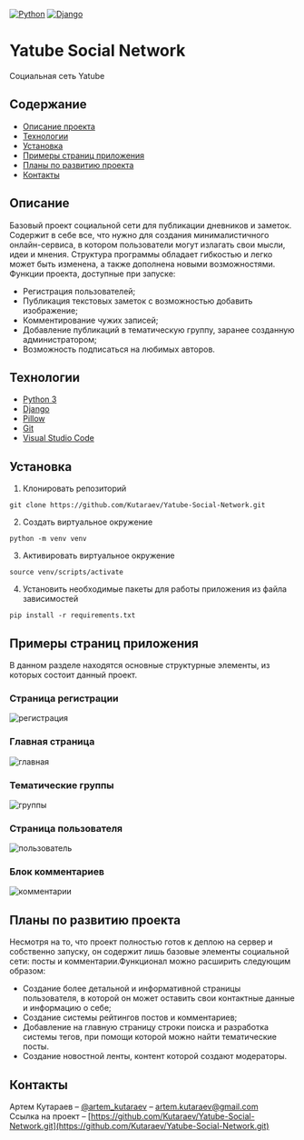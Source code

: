 [![Python](https://img.shields.io/badge/-Python-464646?style=flat-square&logo=Python)](https://www.python.org/)
[![Django](https://img.shields.io/badge/-Django-464646?style=flat-square&logo=Django)](https://www.djangoproject.com/)

# Yatube Social Network
Социальная сеть Yatube

## Содержание
- [Описание проекта](#Описание)
- [Технологии](#Технологии)
- [Установка](#Установка)
- [Примеры страниц приложения](#Примеры)
- [Планы по развитию проекта](#Планы)
- [Контакты](#Контакты)

## <a name="Описание">Описание</a>
Базовый проект социальной сети для публикации дневников и заметок. Содержит в себе все, что нужно для создания минималистичного онлайн-сервиса, в котором пользователи могут излагать свои мысли, идеи и мнения. Структура программы обладает гибкостью и легко может быть изменена, а также дополнена новыми возможностями. Функции проекта, доступные при запуске:
- Регистрация пользователей;
- Публикация текстовых заметок с возможностью добавить изображение;
- Комментирование чужих записей;
- Добавление публикаций в тематическую группу, заранее созданную администратором;
- Возможность подписаться на любимых авторов.

## <a name="Технологии">Технологии</a>
- [Python 3](https://www.python.org/downloads/)
- [Django](https://www.djangoproject.com/)
- [Pillow](https://pillow.readthedocs.io/en/stable/)
- [Git](https://github.com/)
- [Visual Studio Code](https://code.visualstudio.com/Download)

## <a name="Установка">Установка</a>
1. Клонировать репозиторий
```
git clone https://github.com/Kutaraev/Yatube-Social-Network.git
```
2. Создать виртуальное окружение
```
python -m venv venv
```
3. Активировать виртуальное окружение
```
source venv/scripts/activate
```
4. Установить необходимые пакеты для работы приложения из файла зависимостей
```
pip install -r requirements.txt
```

## <a name="Примеры">Примеры страниц приложения</a>
В данном разделе находятся основные структурные элементы, из которых состоит данный проект.
### Страница регистрации
![регистрация](https://lh3.googleusercontent.com/wEAU6LgmMUJFfUEUcCQ3O7fsqslV2acBOGs0HS7f6LkHzAwAcZTk0_pC3PvBhhFunJVBp4TYHbeN2sFWaQ8WPPsYuDGCVz7NTdEpPIruoC5cB1LlllPksQQU-GuqtrXOGxRaviBDNaCAX8lio5bq6p6nZdt23vNxT5svH1z7a3u9rC9xoziN1IF1n1IBh9Oaxv4MHPQga3xj8L3jDtSRFhmpnn6DafgIzvGHVhqLQ1_BVtYziPiFBpk_6_RobxkoVqp9mMIPrK6qGhjCXY9ZwFM7-9nDkDjE0u89CKCp6AMFcDnZh9DsCORXtFbMMINS6A30z2cI76tHHQn8-QMi1CKSPpVwTrbGn_3fS5dQmREQFnZq2PHn2QBPsfXV4VGyzYAzSenqRnVU9er_W3cOKmLyeaMD8qBOj8-uO1zwUXuEDWxdQpiZE-Q3CuTOQvNkB4KMitTHG8SS1GFv7zLl7pDt_LJa8ARYdlkoDbrgIDorRJ2na5mzp10TDY3Ao0bSz7oCE8DfEGeEoXBJza3JaTmB716hv_6N0-OPVri7l_FMH9E8Ov06hOYyUw_QfrYETob1hMA8hisWrZEJhCONqgOhXtdFP8W72WmDr6I_5E2aE2RP6t7Da1PBpbznTNM6W4wLdpEOhej6X9C_hN7DGTE3u9F_lEDVv8EI_Trfuqan1xC56TJVfji2UGw-c_-dKPJWUIbct0qiCFM4kd0gtIan=w694-h791-no?authuser=0)
### Главная страница
![главная](https://lh3.googleusercontent.com/m_z_w7cRLDKOGw1mRiYmxyqI1V4ogY0qJ94dNbB05JnJbb68Vrk0IfcWdNoXYSL72INfLO4u8vhtO2NKOiA7ap5JtveaE1-_cdFaArkizTQvwMxWhC1A5gSzxD2ias5mI97WQ5WAeTIAyXpfPHRBbPVw3Os4ehscplFDVJpGwrnBMI__TGlIjXNC1db_0seLSm4C_htB5VRRilrXRG3QzU0LV2I9s5JKD9F_-IpY4K5KZ2d0avQ0jgpU6-1txJqrjUXTftRBWdOaiuKZt1Lx6QIzm_p3_ZARmGKMzWRNZNwhL4pgbiG_IJneQhFCgGNh_0pzosM0Fs9RfLamn3rCpX5n4aaWT_1r7v8rtD6TnJuxBlCr813NTLo-1ozvW7Z1FU6e2VJsPsarQ30834Y8M9C9p0aTYkR4asX4VCbW-bRuqtZhjtD7YXC8VJ757GqWN1aIbzYij8VgcejV_OPZl0GYC5oXSHZ5bP9Q7QWB3CEd-ro2eo8OozwuU3Tzr245xroHUdIUdw_J0doa02L7c0avgXWP2RO3A_FHfoL6zSij9x3sy0cV-9hp-klwlU5bKcagRUzFHNvZJ94MT7rxlECZXyFiWjfOgSk5z7YuYCsobAtC5Qz5yFBjgKt0V13XLIkIxrQH4qG4F3ouCaiLT4dxOfB36aeNjzb9IdPYRCnnXyL0bOnYIAOXy3FA03Suk-qFXVxgERGSG4txtL1aLo7l=w902-h853-no?authuser=0)
### Тематические группы
![группы](https://lh3.googleusercontent.com/v0pdWlt7tnMTYyClbHyFIRjfumJS0u-8S8JiEZ5V55QFe_F5oGktnhiAMFJis6Sj1KNL6cV3eJZS8STud2bkzrxVGgCHMkrSl9OKaSaMS2jBrKnDRhr0p8J_LFHTt01q9DSUpIgG6F395MCTo1npBClzD8zPn0bJXJLyvszWT44xSK7JDhJztdJUxnDKHpCI82exIyainE5RYgBjiB4DgnyBvZPxAmpcpADPDWjWaxy20dmrilGkfiNliY170qfkRMrUn5XVAIExp2KK_1Z2w_Ov1y0AJUc5VO4JutU5AloTqQIWYbqvXNjOszUnf1_-AGjrBZ-b6ampk-fmGxTDwJ5zwnm9zZuxxDSHp2wNF_XwzbHmOrj9LSPgalcDBIgvgR2WWrBqq_LaiJHRw5U32W_0oehe8q5wHhqIq6gM1c2t_o9L3Vu3ojcetTcnzw7UxK2RqqMcX2A_jYVArXAPtiX1Sqlc_1XfvVO0Rg1C637njEgWVxWPi_6bGlgL4pzIVcmK-PTDdaP-GXxLslQVyKa___gYfBRuLiDq5qbT-VtUBGvhZKTA0bcs435BCijtWHTPzWeq4LUuQMFRJn84RrDGzBDLwkxar0plxN5CAfV97OoXif-viJBJoyS2QO6n0Er8ni_sMK1kL1LspX_4N5vYoPvOsvsOi6xwiePIEQCfTMMw8F94_uQXa2x4t76FBeFltp_50RaefXHjeh-0oQoa=w891-h698-no?authuser=0)
### Страница пользователя
![пользователь](https://lh3.googleusercontent.com/hBCSxYu1iSRNClYKQt8v9rjn-KtXUPn_3zBVEGTKJvDf8mrSfxCxaVTzBTerhdTur6DIdXmnyqKAajtjR8waCURhD-InrvTa8vyNI8mselEDEMGTDY65wacBvBySSByEO7j_FICjpsACNc8VD-89O3y3dcg-nnYxt5lQo84NkffVa-1D_o3tD4Ni0AjyFA6BfLIlivq6SPHCm8n4OBQ4rTnlgo2Cqrv0KWo7jkE5sDd5a7WUfK_BClkilbTGlcvP6Y0j8vCBAQ-9pDXF3kYVy0at-0mFDwuB_RX8qCfW9F6z_uWPC9JnKOew5PHtCf7_cBNaXx-bFD5vKnGKTw0oTAI2hvB6bo-Qe8V2GjgcuhcC52_m7IH7l-pFSq9fsEb80gZD3zqVl9ymozAAvn3J3NBcvE1B8gu7LlCRa5fGZJvYrgkaaxVfSPK0GVaEWu5YyzFm8hTHYhiitDgh8iVQpr8iSK0oNTA4GKA8ZlMxwR1LvSqnibsQ38LDipy5HV4iKdcuFrNSC_kLgiox64uHAggJMEwWqj0iwugMNyhPvLZjytEcPBcniFJc-RyeyPBMs4dvLTb83Zt6_x_i-xHn5AJ7GAzCxWRqWrjcIYZzqfp1cKIuvWVdAtT-Giu_cGVh2tEv-mPba3Erzd0aMGQaokeB0G3EEg99olvgvhvjsE8E1vLyTbz9aCkPzHzU5FAPZ_Az1U6uSGobxdEDaL9M7xoP=w1150-h732-no?authuser=0)
### Блок комментариев
![комментарии](https://lh3.googleusercontent.com/XlfA61zRG5wwkIMPe3abnBHzmYYJcjDLaSSUrfq9iIyFSxzPk8z-wzQeL-HC_n9Tm7tSiZkS9b88Ul_-yQj1DmVSLKvVdZQCgiEzLoPOvkutx1aluJI9EWy5o0N9F2uVcp50t5iLrckMSwDVKniF3VB2o7vf-oDaUA2p1firCuAd9wRJFvd42vekjCUUXdvVNJOZBdnulsyAcZPHxVo4D5HZt5x4sG1nDwg6JmU0FvmeoLIAWKFli_VoRJqazlKE119SZj3uS-5bpbtCGMGVBYgr9geUPMqMcwTw9pjB2PYwgskS24buOxrxFYh8JgXcNG2hqryD2mOOMv7dCPGCk-zliFwInoK6DLUJ0rZJx3QZnkWDE5qWSjICBQ4bzKdONj1yR4UVTj_ZyKKMGLnvDuJz51D7Fl-hqrGCQNbzOb81KrIFIjiAfCbt5pBUUwwqP34dI5e6wTdHmpjql5CGqbYnyyzY6nq0SrqGMHK4M-sJySPvSG0ejEJidSj3ugWIs5b7NJBXnewamYU1PtFX7RK9n-w4NiuFaFoyP1V44JVrE34dS3W250iAmY_5VYAdDOZQe6DeBElFiTfA8cOunq6c0OGlURm7PQjXHHBAxrjR4IhBa-oe4g2ptiHPx7qaj0Cp-f8k_kwbw8OBRQ-OE_sw8g5uRmMQ4ifkj74R-boAr0AEd0w05gbIkqSrzPZrb8x-_vw63rnWh0y2BiunG2Wd=w518-h857-no?authuser=0)
## <a name="Планы">Планы по развитию проекта</a>
Несмотря на то, что проект полностью готов к деплою на сервер и собственно запуску, он содержит лишь базовые элементы социальной сети: посты и комментарии.Функционал можно расширить следующим образом:
- Создание более детальной и информативной страницы пользователя, в которой он может оставить свои контактные данные и информацию о себе;
- Создание системы рейтингов постов и комментариев;
- Добавление на главную страницу строки поиска и разработка системы тегов, при помощи которой можно найти тематические посты.
- Создание новостной ленты, контент которой создают модераторы.

## <a name="Контакты">Контакты</a>
Артем Кутараев – [@artem_kutaraev](https://t.me/artem_kutaraev) – artem.kutaraev@gmail.com  
Ссылка на проект – [https://github.com/Kutaraev/Yatube-Social-Network.git](https://github.com/Kutaraev/Yatube-Social-Network.git)
